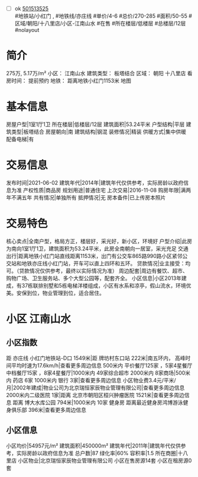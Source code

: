 - [ ] ok [501513525](https://bj.5i5j.com/ershoufang/501513525.html)  
 #地铁站/小红门 ,  #地铁线/亦庄线
#单价/4-6 #总价/270-285 #面积/50-55   #区域/朝阳/十八里店/小区-江南山水 #在售 #所在楼层/低楼层 #总楼层/12层 #nolayout 
# 简介 
 275万,  5.17万/m² 
小区： 江南山水
建筑类型： 板塔结合
区域： 朝阳 十八里店
看房时间： 提前预约
地铁： 距离地铁小红门1153米 地图
# 基本信息 
 房屋户型|1室1厅1卫
所在楼层|低楼层/12层
建筑面积|53.24平米
户型结构|平层
建筑类型|板塔结合
房屋朝向|南
建筑结构|钢混
装修情况|精装
供暖方式|集中供暖
配备电梯|有
# 交易信息 
 发布时间|2021-06-02
建筑年代|2014年|建筑年代仅供参考，实际房龄以政府信息为准
产权性质|商品房
规划用途|普通住宅
上次交易|2016-11-08
购房年限|满两年不满五年
共有情况|单独所有
抵押情况|无
房本备件|已上传房本照片
# 交易特色 
 核心卖点|全南户型，格局方正，楼层好，采光好，新小区，环境好
户型介绍|此房为南向1室1厅1卫，建筑面积为53.24平米，此房全南朝向一居室，采光充足
交通出行|距离地铁小红门站直线距离1153米，出门有公交车865路990路小区紧邻公交站和地铁亦庄线小红门站，开车可以直上四环和五环。
贷款情况|业主接受：均可。（贷款情况仅供参考，最终以实际情况为准）
周边配套|周边有餐饮、超市、购物广场、卫生服务站、多个大型公园等，配套齐全。
小区信息|小区2013年建成，有37栋联排别墅和5栋电梯洋楼组成，小区有水系和凉亭，假山流水，环境优美。安保到位，物业管理到位，适合居住。
# 小区 江南山水
## 小区指数 
 距 亦庄线 小红门地铁站-D口 1549米|距 牌坊村东口站 222米|南五环内， 高峰时间平均时速为17.6km/h|查看更多周边信息
500米内 平价餐厅125家 ，5家4星餐厅
中档餐厅15家 ，8家4星餐厅|1000米内 49家综合超市
2000米内 8家商场|500米内 药店 6家
1000米内 银行 3家|查看更多周边信息
小区物业费3.4元/平米/月|2002年建成|物业公司为北京瑞恒家辰物业管理有限公司|查看更多周边信息
2000米内二级医院 1家|距离 北京市朝阳区桓兴肿瘤医院  1521米|查看更多周边信息
距离 博大水库公园 794米|1000米内 10家 健身房
距离最近健身房鸿博游泳健身俱乐部 396米|查看更多周边信息
## 小区信息 
 小区均价|54957元/m²
建筑面积|450000m²
建筑年代|2011年|建筑年代仅供参考，实际房龄以政府信息为准
总户数|87
绿化率|60%
容积率|1.5
所在商圈|十八里店
小区物业|北京瑞恒家辰物业管理有限公司
小区在售房源14套
小区在租房源0套
